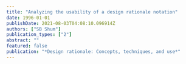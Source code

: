 ```yaml
---
title: "Analyzing the usability of a design rationale notation"
date: 1996-01-01
publishDate: 2021-08-03T04:08:10.096914Z
authors: ["SB Shum"]
publication_types: ["2"]
abstract: ""
featured: false
publication: "*Design rationale: Concepts, techniques, and use*"
---
```


